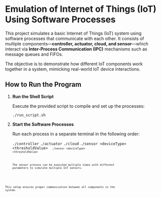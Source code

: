 # Emulation of Internet of Things (IoT) Using Software Processes

This project simulates a basic Internet of Things (IoT) system using software processes that communicate with each other. It consists of multiple components—**controller, actuator, cloud, and sensor**—which interact via **Inter-Process Communication (IPC)** mechanisms such as message queues and FIFOs.

The objective is to demonstrate how different IoT components work together in a system, mimicking real-world IoT device interactions.

## How to Run the Program

1. **Run the Shell Script**

   Execute the provided script to compile and set up the processes:

   
   <code>./run_script.sh</code>


2. **Start the Software Processes**

   Run each process in a separate terminal in the following order:

   

   <code>./controller</code>
   <code>./actuator</code>
   <code>./cloud</code>
   <code>./sensor <deviceType\> <thresholdValue\> <code>
   <code>./sensor <deviceType\> <thresholdValue\> <code>


   The sensor process can be executed multiple times with different parameters to simulate multiple IoT sensors.

This setup ensures proper communication between all components in the system.
 
